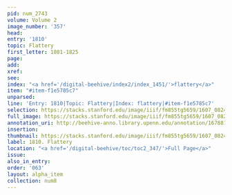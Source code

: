 ```yaml
---
pid: num_2743
volume: Volume 2
image_number: '357'
head:
entry: '1810'
topic: Flattery
first_letter: 1801-1825
page:
add:
xref:
see:
index: "<a href='/digital-beehive/index2/index_1451/'>flattery</a>"
item: "#item-f1e5785c7"
unparsed:
line: 'Entry: 1810|Topic: Flattery|Index: flattery|#item-f1e5785c7'
selection: https://stacks.stanford.edu/image/iiif/fm855tg5659/1607_0824/312,3942,2843,513/full/0/default.jpg
full_image: https://stacks.stanford.edu/image/iiif/fm855tg5659/1607_0824/full/full/0/default.jpg
annotation_uri: http://beehive-anno.library.upenn.edu/annotation/1678816344298
insertion:
thumbnail: https://stacks.stanford.edu/image/iiif/fm855tg5659/1607_0824/312,3942,600,180/250,/0/default.jpg
label: 1810. Flattery
location: "<a href='/digital-beehive/toc/toc2_347/'>Full Page</a>"
issue:
also_in_entry:
order: '063'
layout: alpha_item
collection: num8
---
```

